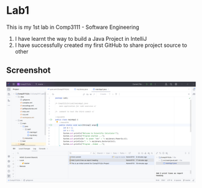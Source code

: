 # Lab1
This is my 1st lab in Comp3111 - Software Engineering

1. I have learnt the way to build a Java Project in IntelliJ
2. I have successfully created my first GitHub to share project source to other

## Screenshot
![](Lab1_screenshot.png)